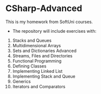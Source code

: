 # CSharp-Advanced
This is my homework from SoftUni courses.

- The repository will include exercises with:
1. Stacks and Queues
2. Multidimensional Arrays
3. Sets and Dictionaries Advanced
4. Streams, Files and Directories
5. Functional Programming
6. Defining Classes
7. Implementing Linked List
8. Implementing Stack and Queue
9. Generics
10. Iterators and Comparators
